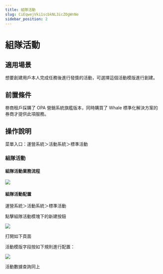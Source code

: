 ```yaml
---
title: 組隊活動
slug: CiEqwejVki1scbkNL3icZOgWnNe
sidebar_position: 2
---
```



# 組隊活動

## 適用場景

想要創建用戶本人完成任務後進行發獎的活動，可選擇這個活動模版進行創建。

## 前置條件

劵商租戶採購了 OPA 營銷系統旗艦版本，同時購買了 Whale 標準化解決方案的券商才提供此項服務。

## 操作說明

菜單入口：運營系統＞活動系統＞標準活動

### 組隊活動

#### 組隊活動業務流程

<img src="/assets/AoL3bqEEEohj78xtxW6co5aenoe.jpeg" src-width="2274" src-height="434" align="center"/>

#### 組隊活動配置

運營系統＞活動系統＞標準活動

點擊組隊活動模塊下的新建按鈕

<img src="/assets/UcewbJVqro6RnBxinbKcvPJNnyc.png" src-width="2936" src-height="356" align="center"/>

打開如下頁面

活動模版字段按如下規則進行配置：

<img src="/assets/ZNQXbhaanoYTRJxNXQGcCKVnnbg.png" src-width="2522" src-height="1620" align="center"/>

活動數據查詢同上

